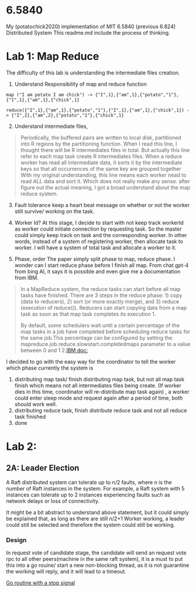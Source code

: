 # 6.5840
My (potatochick2020) implementation of MIT 6.5840 (previous 6.824) Distributed System
This readme.md include the process of thinking.

# Lab 1: Map Reduce
The difficulty of this lab is understanding the intermediate files creation. 

1. Understand Responsibility of map and reduce function
```
map ("I am potato I am chick") -> {"I",1},{"am",1},{"potato","1"},{"I",1},{"am",1},{"chick",1}

reduce({"I",1},{"am",1},{"potato","1"},{"I",1},{"am",1},{"chick",1}) -> {"I",2},{"am",2},{"potato","1"},{"chick",1}
```

2. Understand intermediate files, 
> Periodically, the buffered pairs are written to local disk, partitioned into R regions by the partitioning function.
When I read this line, I thought there will be R intermediates files in total.
But actually this line refer to each map task create R intermediates files. 
> When a reduce worker has read all intermediate data, it sorts it by the intermediate keys so that all occurrences of the same key are grouped together
With my original understanding, this line means each worker nead to read *ALL* data and sort it. Which does not really make any sense. 
after figure out the actual meaning, I got a broad understand about the map reduce system.

3. Fault tolerance
keep a heart beat message on whether or not the worker still survive/ working on the task.

4. Worker Id? 
At this stage, I decide to start with not keep track workerId as worker could initiate connection by requesting task. So the master could simply keep track on task and the corresponding worker. In other words, instead of a system of registering worker, then allocate task to worker. I will have a system of total task and allocate a worker to it. 

5. Phase, order
The paper simply split phase to map, reduce phase. I wonder can I start reduce phase before I finish all map.
From chat gpt-4 from bing AI, it says it is possible and even give me a documentation from IBM. 

>In a MapReduce system, the reduce tasks can start before all map tasks have finished. There are 3 steps in the reduce phase: 1) copy (data to reducers), 2) sort (or more exactly merge), and 3) reduce (execution of reduce()). Reducers can start copying data from a map task as soon as that map task completes its execution 1.
> 
> By default, some schedulers wait until a certain percentage of the map tasks in a job have completed before scheduling reduce tasks for the same job.This percentage can be configured by setting the mapreduce.job.reduce.slowstart.completedmaps parameter to a value between 0 and 1 2.[IBM doc:](https://www.ibm.com/docs/en/spectrum-symphony/7.3.1?topic=tuning-reduce-tasks-started-based-map-tasks-finished)

I decided to go with the easy way for the coordinator to tell the worker which phase currently the system is

1. distributing map task/ finish distributing map task, but not all map task finish which means not all intermediates files being create. (If worker dies in this time, coordinator will re-distribute map task again) , a worker could enter sleep mode and request again after a period of time, both should work well.
2. distributing reduce task, finish distribute reduce task and not all reduce task finished 
3. done

# Lab 2:
## 2A: Leader Election

A Raft distributed system can tolerate up to n/2 faults, where n is the number of Raft instances in the system. For example, a Raft system with 5 instances can tolerate up to 2 instances experiencing faults such as network delays or loss of connectivity.

It might be a bit abstract to understand above statement, but it could simply be explained that, as long as there are still n/2+1 Worker working, a leader could still be selected and therefore the system could still be working.

### Design
In request vote of candidate stage, the candidate will send an request vote rpc to all other peers(machine in the same raft system), it is a must to put this into a go rouine/ start a new non-blocking thread, as it is not guarantine the working will reply, and it will lead to a timeout.

[Go routine with a stop signal](https://yourbasic.org/golang/stop-goroutine/#:~:text=One%20goroutine%20can't%20forcibly,suitable%20points%20in%20your%20goroutine.&text=Here%20is%20a%20more%20complete,for%20both%20data%20and%20signalling.)

